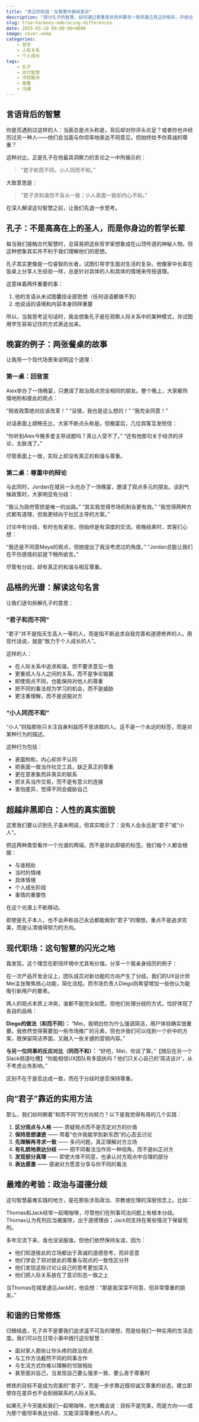 ```yaml
---
title: "真正的和谐：在尊重中接纳差异"
description: "探讨孔子的智慧，如何通过尊重差异而非要求一致来建立真正的联系，并结合现代人际关系的实际例子"
slug: true-harmony-embracing-differences
date: 2025-03-10 00:00:00+0000
image: cover.webp
categories:
    - 哲学
    - 人际关系
    - 个人成长
tags:
    - 孔子
    - 古代智慧
    - 冲突解决
    - 尊重
    - 沟通
---
```


## 言语背后的智慧

你是否遇到过这样的人：当面总是点头称是，背后却对你评头论足？或者你也许经历过另一种人——他们会当面与你坦率地表达不同意见，但始终给予你真诚的尊重？

这种对比，正是孔子在他最具洞察力的言论之一中所揭示的：

> “君子和而不同，小人同而不和。”

大致意思是：

> “君子求和谐但不盲从一致；小人表面一致却内心不和。”

在深入解读这句智慧之前，让我们先退一步思考。

## 孔子：不是高高在上的圣人，而是你身边的哲学长辈

每当我们接触古代智慧时，总容易把这些哲学家想象成在山顶传道的神秘人物。但这种想象其实并不利于我们理解他们的思想。

孔子其实更像是一位睿智的长者，试图引导学生面对生活的复杂。他像家中长辈在饭桌上分享人生经验一样，总是针对具体的人和具体的情境来传授道理。

这意味着两件重要的事：

1. 他的言语从未试图囊括全部思想（任何话语都做不到）
2. 他说话的语境和内容本身同样重要

所以，当我思考这句话时，我会想象孔子是在观察人际关系中的某种模式，并试图用学生容易记住的方式表达出来。

## 晚宴的例子：两张餐桌的故事

让我用一个现代场景来说明这个道理：

### 第一桌：回音室

Alex举办了一场晚宴，只邀请了政治观点完全相同的朋友。整个晚上，大家都热情地附和彼此的观点：

“税收政策绝对应该改革！”
“没错，我也是这么想的！”
“我完全同意！”

对话表面上顺畅无比，大家不断点头称是。但晚宴后，几位宾客互发短信：

“你听到Alex今晚多爱主导话题吗？真让人受不了。”
“还有他那句关于经济的评论，太肤浅了。”

尽管表面上一致，实际上却没有真正的和谐与尊重。

### 第二桌：尊重中的辩论

与此同时，Jordan在城另一头也办了一场晚宴，邀请了观点多元的朋友。谈到气候政策时，大家明显有分歧：

“我认为政府管控是唯一的出路。”
“其实我觉得市场机制会更有效。”
“我觉得两种方式都有道理，但我更倾向于社区主导的方案。”

讨论中有分歧，有时也有紧张，但始终是有深度的交流。夜晚结束时，宾客们心想：

“我还是不同意Maya的观点，但她提出了我没考虑过的角度。”
“Jordan总能让我们在不伤感情的前提下畅所欲言。”

尽管有分歧，却有真正的和谐与相互尊重。

## 品格的光谱：解读这句名言

让我们逐句拆解孔子的意思：

### “君子和而不同”

“君子”并不是指天生高人一等的人，而是指不断追求自我完善和道德修养的人。用现代话说，就是“致力于个人成长的人”。

这样的人：

- 在人际关系中追求和谐，但不要求意见一致
- 更重视人与人之间的关系，而不是争论输赢
- 即使观点不同，也能保持对他人的尊重
- 把不同的看法视为学习的机会，而不是威胁
- 更注重理解，而不是说服对方

### “小人同而不和”

“小人”则指那些只关注自身利益而不思进取的人。这不是一个永远的标签，而是对某种行为的描述。

这种行为包括：

- 表面附和，内心却并不认同
- 把表面一致当作社交工具，缺乏真正的尊重
- 更在意表象而非真实的联系
- 把关系当作交易，而不是有意义的连接
- 害怕差异，觉得不同会威胁自己

## 超越非黑即白：人性的真实面貌

这里我们要认识到孔子虽未明说，但其实暗示了：没有人会永远是“君子”或“小人”。

把这两种类型看作一个光谱的两端，而不是非此即彼的标签。我们每个人都会根据：

- 与谁相处
- 当时的情绪
- 具体情境
- 个人成长阶段
- 事情的重要性

在这个光谱上不断移动。

即使是孔子本人，也不会声称自己永远都能做到“君子”的理想。重点不是追求完美，而是认清值得努力的方向。

## 现代职场：这句智慧的闪光之地

我发现，这个理念在职场环境中尤其有价值。分享一个我亲身经历的例子：

在一次产品开发会议上，团队成员对新功能的方向产生了分歧。我们的UX设计师Mei主张聚焦核心功能，简化流程。而市场负责人Diego则希望增加一些他认为能吸引新用户的要素。

两人的观点本质上冲突，谁都不能完全如愿。但他们处理分歧的方式，恰好体现了各自的品格：

**Diego的做法（和而不同）：**
“Mei，我明白你为什么强调简洁，用户体验确实很重要。我依然觉得需要加一些市场推广的元素，但也许我们可以找到一个折中的方案，既保留简洁界面，又融入一些关键的营销内容。”

**与另一位同事的反应对比（同而不和）：**
“好吧，Mei，你说了算。”【随后在另一个Slack频道吐槽】“你能相信UX团队有多固执吗？他们只关心自己的‘简洁设计’，从不考虑业务影响。”

区别不在于是否达成一致，而在于分歧时是否保持尊重。

## 向“君子”靠近的实用方法

那么，我们如何朝着“和而不同”的方向努力？以下是我觉得有用的几个实践：

1. **区分观点与人格** —— 质疑观点而不是否定对方的价值
2. **保持思想谦逊** —— 带着“也许我能学到新东西”的心态去讨论
3. **先理解再寻求一致** —— 多问问题，真正理解对方立场
4. **有礼貌地表达分歧** —— 把不同看法当作另一种视角，而不是纠正对方
5. **发现部分真理** —— 即使大体不同意，也承认对方观点中合理的部分
6. **表达感激** —— 感谢对方愿意分享与你不同的看法

## 最难的考验：政治与道德分歧

这句智慧最难实践的地方，是在那些涉及政治、宗教或伦理的深层信念上。比如：

Thomas和Jack经常一起喝咖啡，尽管他们在刑事司法问题上有根本分歧。Thomas认为死刑应当被废除，出于道德理由；Jack则支持在某些情况下保留死刑。

多年交流下来，谁也没说服谁。但他们依然保持友谊，因为：

- 他们知道彼此的立场都出于真诚的道德思考，而非恶意
- 他们学会了将对彼此的尊重与观点的一致性区分开
- 他们发现这些讨论让自己的思考更加深入
- 他们把人际关系放在了意识形态一致之上

当Thomas在城里遇见Jack时，他会想：“那是我深深不同意、但非常尊重的朋友。”

## 和谐的日常修炼

归根结底，孔子并不是要我们追求遥不可及的理想，而是给我们一种实用的生活态度。我们可以在日常小事中践行这份智慧：

- 面对家人那些让你头疼的政治观点
- 与工作方法截然不同的同事合作
- 与生活方式你难以理解的邻居相处
- 甚至面对自己，当发现自己要么强求一致、要么吝于尊重时

修炼的目标不是成为完美的“君子”，而是一步步靠近既坦诚又尊重的状态，建立即使存在差异也不会削弱联系的人际关系。

如果孔子今天能和我们一起喝咖啡，他大概会说：目标不是完美，而是方向——成为那个能坦率表达分歧、又能深深尊重他人的人。
